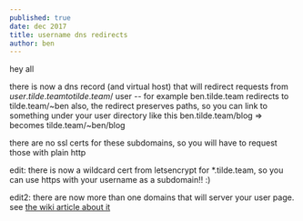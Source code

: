 ```yaml
---
published: true
date: dec 2017
title: username dns redirects
author: ben
---
```


hey all

there is now a dns record (and virtual host) that will redirect requests from $user.tilde.team to tilde.team/~$user -- for example ben.tilde.team redirects to tilde.team/~ben
also, the redirect preserves paths, so you can link to something under your user directory like this ben.tilde.team/blog => becomes tilde.team/~ben/blog

there are no ssl certs for these subdomains, so you will have to request those with plain http

edit: there is now a wildcard cert from letsencrypt for *.tilde.team, so you can use https with your username as a subdomain!! :)

edit2: there are now more than one domains that will server your user page. see [the wiki article about it](/wiki/?page=tildepages)
